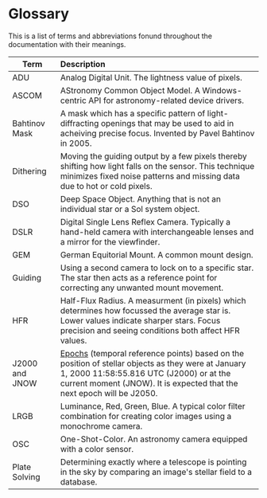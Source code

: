 # Glossary

This is a list of terms and abbreviations fonund throughout the documentation with their meanings.

|Term           | Description
|---------------|:---
|ADU            | Analog Digital Unit. The lightness value of pixels.
|ASCOM          | AStronomy Common Object Model. A Windows-centric API for astronomy-related device drivers.
|Bahtinov Mask  | A mask which has a specific pattern of light-diffracting openings that may be used to aid in acheiving precise focus. Invented by Pavel Bahtinov in 2005.
|Dithering      | Moving the guiding output by a few pixels thereby shifting how light falls on the sensor. This technique minimizes fixed noise patterns and missing data due to hot or cold pixels.
|DSO            | Deep Space Object. Anything that is not an individual star or a Sol system object.
|DSLR           | Digital Single Lens Reflex Camera. Typically a hand-held camera with interchangeable lenses and a mirror for the viewfinder.
|GEM            | German Equitorial Mount. A common mount design.
|Guiding        | Using a second camera to lock on to a specific star. The star then acts as a reference point for correcting any unwanted mount movement.
|HFR            | Half-Flux Radius. A measurment (in pixels) which determines how focussed the average star is. Lower values indicate sharper stars. Focus precision and seeing conditions both affect HFR values.
|J2000 and JNOW | [Epochs](//en.wikipedia.org/wiki/Epoch_(astronomy)) (temporal reference points) based on the position of stellar objects as they were at January 1, 2000 11:58:55.816 UTC (J2000) or at the current moment (JNOW). It is expected that the next epoch will be J2050.
|LRGB           | Luminance, Red, Green, Blue. A typical color filter combination for creating color images using a monochrome camera.
|OSC            | One-Shot-Color. An astronomy camera equipped with a color sensor.
|Plate Solving  | Determining exactly where a telescope is pointing in the sky by comparing an image's stellar field to a database.